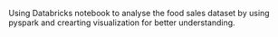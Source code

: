 Using Databricks notebook to analyse the food sales dataset by using pyspark and crearting visualization for better understanding.
